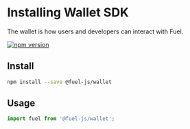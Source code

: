Installing Wallet SDK
===

The wallet is how users and developers can interact with Fuel.

[![npm version](https://badge.fury.io/js/%40fuel-js%2Fwallet.svg)](https://badge.fury.io/js/%40fuel-js%2Fwallet)

Install
---

```bash
npm install --save @fuel-js/wallet
```

Usage
---

```js
import fuel from '@fuel-js/wallet';
```
